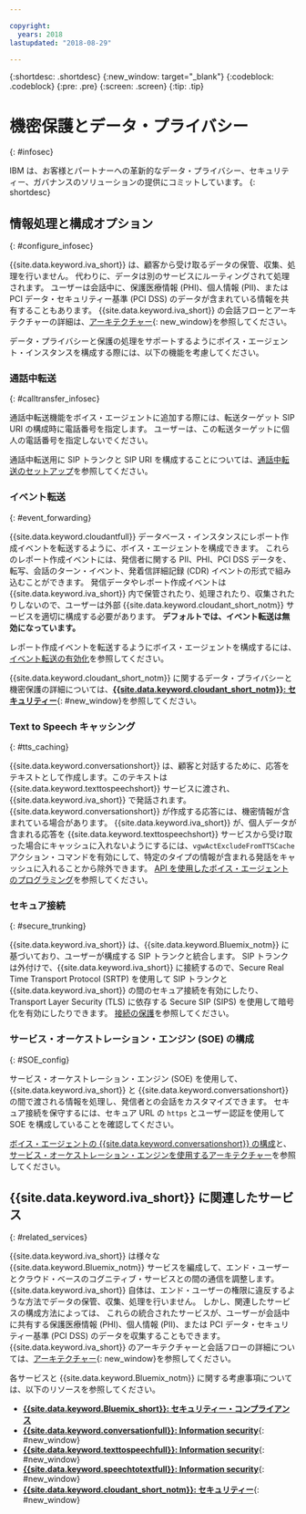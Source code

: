 ```yaml
---

copyright:
  years: 2018
lastupdated: "2018-08-29"

---
```


{:shortdesc: .shortdesc}
{:new_window: target="_blank"}
{:codeblock: .codeblock}
{:pre: .pre}
{:screen: .screen}
{:tip: .tip}


# 機密保護とデータ・プライバシー
{: #infosec}

IBM は、お客様とパートナーへの革新的なデータ・プライバシー、セキュリティー、ガバナンスのソリューションの提供にコミットしています。
{: shortdesc}

## 情報処理と構成オプション
{: #configure_infosec}

{{site.data.keyword.iva_short}} は、顧客から受け取るデータの保管、収集、処理を行いません。 代わりに、データは別のサービスにルーティングされて処理されます。 ユーザーは会話中に、保護医療情報 (PHI)、個人情報 (PII)、または PCI データ・セキュリティー基準 (PCI DSS) のデータが含まれている情報を共有することもあります。 {{site.data.keyword.iva_short}} の会話フローとアーキテクチャーの詳細は、[アーキテクチャー](about.html#architecture){: new_window}を参照してください。

データ・プライバシーと保護の処理をサポートするようにボイス・エージェント・インスタンスを構成する際には、以下の機能を考慮してください。

### 通話中転送
{:  #calltransfer_infosec}

通話中転送機能をボイス・エージェントに追加する際には、転送ターゲット SIP URI の構成時に電話番号を指定します。 ユーザーは、この転送ターゲットに個人の電話番号を指定しないでください。

通話中転送用に SIP トランクと SIP URI を構成することについては、[通話中転送のセットアップ](call-transfer.html)を参照してください。

### イベント転送
{: #event_forwarding}

{{site.data.keyword.cloudantfull}} データベース・インスタンスにレポート作成イベントを転送するように、ボイス・エージェントを構成できます。 これらのレポート作成イベントには、発信者に関する PII、PHI、PCI DSS データを、転写、会話のターン・イベント、発着信詳細記録 (CDR) イベントの形式で組み込むことができます。 発信データやレポート作成イベントは {{site.data.keyword.iva_short}} 内で保管されたり、処理されたり、収集されたりしないので、ユーザーは外部 {{site.data.keyword.cloudant_short_notm}} サービスを適切に構成する必要があります。 **デフォルトでは、イベント転送は無効になっています。**

レポート作成イベントを転送するようにボイス・エージェントを構成するには、[イベント転送の有効化](event-forwarding.html)を参照してください。

{{site.data.keyword.cloudant_short_notm}} に関するデータ・プライバシーと機密保護の詳細については、[**{{site.data.keyword.cloudant_short_notm}}: セキュリティー**](../Cloudant/offerings/security.html#security){: #new_window}を参照してください。

### Text to Speech キャッシング
{: #tts_caching}

{{site.data.keyword.conversationshort}} は、顧客と対話するために、応答をテキストとして作成します。このテキストは {{site.data.keyword.texttospeechshort}} サービスに渡され、{{site.data.keyword.iva_short}} で発話されます。 {{site.data.keyword.conversationshort}} が作成する応答には、機密情報が含まれている場合があります。 {{site.data.keyword.iva_short}} が、個人データが含まれる応答を {{site.data.keyword.texttospeechshort}} サービスから受け取った場合にキャッシュに入れないようにするには、`vgwActExcludeFromTTSCache` アクション・コマンドを有効にして、特定のタイプの情報が含まれる発話をキャッシュに入れることから除外できます。 [API を使用したボイス・エージェントのプログラミング](api.html#action-sequencess)を参照してください。

### セキュア接続
{: #secure_trunking}

{{site.data.keyword.iva_short}} は、{{site.data.keyword.Bluemix_notm}} に基づいており、ユーザーが構成する SIP トランクと統合します。 SIP トランクは外付けで、{{site.data.keyword.iva_short}} に接続するので、Secure Real Time Transport Protocol (SRTP) を使用して SIP トランクと {{site.data.keyword.iva_short}} の間のセキュア接続を有効にしたり、Transport Layer Security (TLS) に依存する Secure SIP (SIPS) を使用して暗号化を有効にしたりできます。 [接続の保護](secure-trunking.html)を参照してください。

### サービス・オーケストレーション・エンジン (SOE) の構成
{: #SOE_config}

サービス・オーケストレーション・エンジン (SOE) を使用して、{{site.data.keyword.iva_short}} と {{site.data.keyword.conversationshort}} の間で渡される情報を処理し、発信者との会話をカスタマイズできます。 セキュア接続を保守するには、セキュア URL の `https` とユーザー認証を使用して SOE を構成していることを確認してください。

[ボイス・エージェントの {{site.data.keyword.conversationshort}} の構成](managing.html#conversation_va)と、[サービス・オーケストレーション・エンジンを使用するアーキテクチャー](about.html#arch-soe)を参照してください。

## {{site.data.keyword.iva_short}} に関連したサービス
{: #related_services}

{{site.data.keyword.iva_short}} は様々な {{site.data.keyword.Bluemix_notm}} サービスを編成して、エンド・ユーザーとクラウド・ベースのコグニティブ・サービスとの間の通信を調整します。 {{site.data.keyword.iva_short}} 自体は、エンド・ユーザーの権限に違反するような方法でデータの保管、収集、処理を行いません。 しかし、関連したサービスの構成方法によっては、
これらの統合されたサービスが、ユーザーが会話中に共有する保護医療情報 (PHI)、個人情報 (PII)、または PCI データ・セキュリティー基準 (PCI DSS) のデータを収集することもできます。 {{site.data.keyword.iva_short}} のアーキテクチャーと会話フローの詳細については、[アーキテクチャー](about.html#architecture){: new_window}を参照してください。

各サービスと {{site.data.keyword.Bluemix_notm}} に関する考慮事項については、以下のリソースを参照してください。

  * [**{{site.data.keyword.Bluemix_short}}: セキュリティー・コンプライアンス**](../../security/compliance.html)
  * [**{{site.data.keyword.conversationfull}}: Information security**](../conversation/information-security.html){: #new_window}
  * [**{{site.data.keyword.texttospeechfull}}: Information security**](../text-to-speech/information-security.html){: #new_window}
  * [**{{site.data.keyword.speechtotextfull}}: Information security**](../speech-to-text/information-security.html){: #new_window}
  * [**{{site.data.keyword.cloudant_short_notm}}: セキュリティー**](../Cloudant/offerings/security.html#security){: #new_window}
